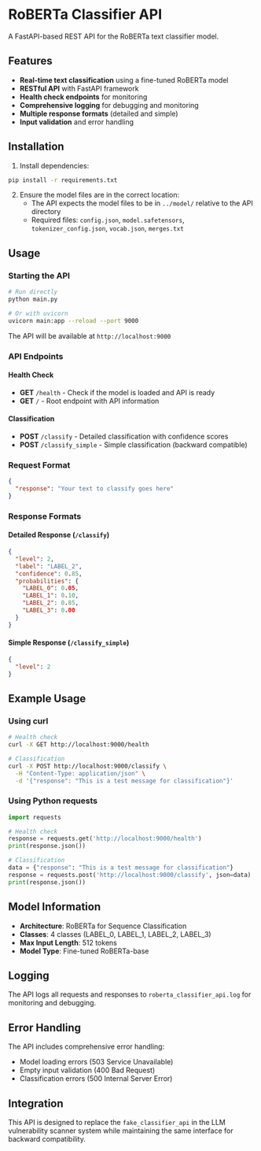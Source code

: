 # RoBERTa Classifier API

A FastAPI-based REST API for the RoBERTa text classifier model.

## Features

- **Real-time text classification** using a fine-tuned RoBERTa model
- **RESTful API** with FastAPI framework
- **Health check endpoints** for monitoring
- **Comprehensive logging** for debugging and monitoring
- **Multiple response formats** (detailed and simple)
- **Input validation** and error handling

## Installation

1. Install dependencies:
```bash
pip install -r requirements.txt
```

2. Ensure the model files are in the correct location:
   - The API expects the model files to be in `../model/` relative to the API directory
   - Required files: `config.json`, `model.safetensors`, `tokenizer_config.json`, `vocab.json`, `merges.txt`

## Usage

### Starting the API

```bash
# Run directly
python main.py

# Or with uvicorn
uvicorn main:app --reload --port 9000
```

The API will be available at `http://localhost:9000`

### API Endpoints

#### Health Check
- **GET** `/health` - Check if the model is loaded and API is ready
- **GET** `/` - Root endpoint with API information

#### Classification
- **POST** `/classify` - Detailed classification with confidence scores
- **POST** `/classify_simple` - Simple classification (backward compatible)

### Request Format

```json
{
  "response": "Your text to classify goes here"
}
```

### Response Formats

#### Detailed Response (`/classify`)
```json
{
  "level": 2,
  "label": "LABEL_2",
  "confidence": 0.85,
  "probabilities": {
    "LABEL_0": 0.05,
    "LABEL_1": 0.10,
    "LABEL_2": 0.85,
    "LABEL_3": 0.00
  }
}
```

#### Simple Response (`/classify_simple`)
```json
{
  "level": 2
}
```

## Example Usage

### Using curl

```bash
# Health check
curl -X GET http://localhost:9000/health

# Classification
curl -X POST http://localhost:9000/classify \
  -H "Content-Type: application/json" \
  -d '{"response": "This is a test message for classification"}'
```

### Using Python requests

```python
import requests

# Health check
response = requests.get('http://localhost:9000/health')
print(response.json())

# Classification
data = {"response": "This is a test message for classification"}
response = requests.post('http://localhost:9000/classify', json=data)
print(response.json())
```

## Model Information

- **Architecture**: RoBERTa for Sequence Classification
- **Classes**: 4 classes (LABEL_0, LABEL_1, LABEL_2, LABEL_3)
- **Max Input Length**: 512 tokens
- **Model Type**: Fine-tuned RoBERTa-base

## Logging

The API logs all requests and responses to `roberta_classifier_api.log` for monitoring and debugging.

## Error Handling

The API includes comprehensive error handling:
- Model loading errors (503 Service Unavailable)
- Empty input validation (400 Bad Request)
- Classification errors (500 Internal Server Error)

## Integration

This API is designed to replace the `fake_classifier_api` in the LLM vulnerability scanner system while maintaining the same interface for backward compatibility.

